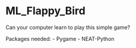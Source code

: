 # ML_Flappy_Bird
Can your computer learn to play this simple game?

Packages needed:
    - Pygame
    - NEAT-Python

